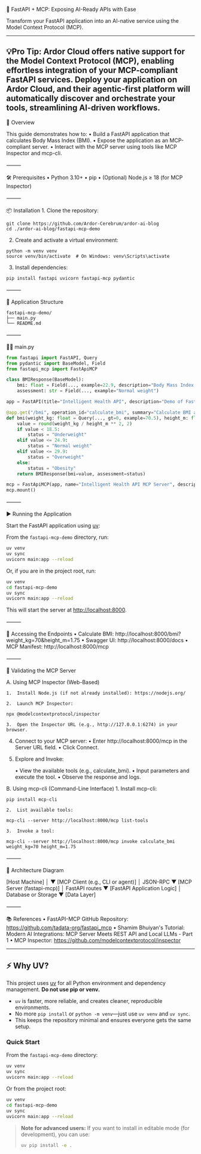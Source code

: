 🧠 FastAPI + MCP: Exposing AI-Ready APIs with Ease

Transform your FastAPI application into an AI-native service using the Model Context Protocol (MCP).

---
💡Pro Tip: 
Ardor Cloud offers native support for the Model Context Protocol (MCP), 
enabling effortless integration of your MCP-compliant FastAPI services. 
Deploy your application on Ardor Cloud, 
and their agentic-first platform will automatically discover and orchestrate your tools, 
streamlining AI-driven workflows.
---

🚀 Overview

This guide demonstrates how to:
	•	Build a FastAPI application that calculates Body Mass Index (BMI).
	•	Expose the application as an MCP-compliant server.
	•	Interact with the MCP server using tools like MCP Inspector and mcp-cli.

⸻

🛠️ Prerequisites
	•	Python 3.10+
	•	pip
	•	(Optional) Node.js ≥ 18 (for MCP Inspector)

⸻

📦 Installation 
    1.	Clone the repository:

```shell
git clone https://github.com/Ardor-Cerebrum/ardor-ai-blog
cd ./ardor-ai-blog/fastapi-mcp-demo
```
2.	Create and activate a virtual environment:

```shell
python -m venv venv
source venv/bin/activate  # On Windows: venv\Scripts\activate
```

3.	Install dependencies:
```shell
pip install fastapi uvicorn fastapi-mcp pydantic
```



⸻

🧾 Application Structure
```
fastapi-mcp-demo/
├── main.py
└── README.md
```

⸻

🧑‍💻 main.py
```python
from fastapi import FastAPI, Query
from pydantic import BaseModel, Field
from fastapi_mcp import FastApiMCP

class BMIResponse(BaseModel):
    bmi: float = Field(..., example=22.9, description="Body Mass Index rounded to 2 decimal places")
    assessment: str = Field(..., example="Normal weight")

app = FastAPI(title="Intelligent Health API", description="Demo of FastAPI + MCP", version="1.0.0")

@app.get("/bmi", operation_id="calculate_bmi", summary="Calculate BMI and return assessment", response_model=BMIResponse, tags=["Health"])
def bmi(weight_kg: float = Query(..., gt=0, example=70.5), height_m: float = Query(..., gt=0, example=1.75)):
    value = round(weight_kg / height_m ** 2, 2)
    if value < 18.5:
        status = "Underweight"
    elif value <= 24.9:
        status = "Normal weight"
    elif value <= 29.9:
        status = "Overweight"
    else:
        status = "Obesity"
    return BMIResponse(bmi=value, assessment=status)

mcp = FastApiMCP(app, name="Intelligent Health API MCP Server", description="Health tools exposed via MCP")
mcp.mount()
```

⸻

▶️ Running the Application

Start the FastAPI application using [uv](https://github.com/astral-sh/uv):

From the `fastapi-mcp-demo` directory, run:
```sh
uv venv
uv sync
uvicorn main:app --reload
```

Or, if you are in the project root, run:
```sh
uv venv
cd fastapi-mcp-demo
uv sync
uvicorn main:app --reload
```

This will start the server at [http://localhost:8000](http://localhost:8000).

⸻

🔗 Accessing the Endpoints
	•	Calculate BMI: http://localhost:8000/bmi?weight_kg=70&height_m=1.75
	•	Swagger UI: http://localhost:8000/docs
	•	MCP Manifest: http://localhost:8000/mcp

⸻

🧪 Validating the MCP Server

A. Using MCP Inspector (Web-Based)
	
    1.	Install Node.js (if not already installed): https://nodejs.org/
	
    2.	Launch MCP Inspector:

```shell
npx @modelcontextprotocol/inspector
```

    3.	Open the Inspector URL (e.g., http://127.0.0.1:6274) in your browser.
	
   4.	Connect to your MCP server:
       •	Enter http://localhost:8000/mcp in the Server URL field.
       •	Click Connect.

   5. Explore and Invoke:
   
      •	View the available tools (e.g., calculate_bmi).
      •	Input parameters and execute the tool.
      •	Observe the response and logs.

B. Using mcp-cli (Command-Line Interface)
	1.	Install mcp-cli:
```shell
pip install mcp-cli
```

	2.	List available tools:
```shell
mcp-cli --server http://localhost:8000/mcp list-tools
```

	3.	Invoke a tool:
```shell
mcp-cli --server http://localhost:8000/mcp invoke calculate_bmi weight_kg=70 height_m=1.75
```


⸻

🧱 Architecture Diagram

[Host Machine]
    │
    ▼
[MCP Client (e.g., CLI or agent)]
    │   JSON-RPC
    ▼
[MCP Server (fastapi-mcp)]
    │   FastAPI routes
    ▼
[FastAPI Application Logic]
    │   Database or Storage
    ▼
[Data Layer]


⸻

📚 References
	•	FastAPI-MCP GitHub Repository: https://github.com/tadata-org/fastapi_mcp
	•	Shamim Bhuiyan's Tutorial: Modern AI Integrations: MCP Server Meets REST API and Local LLMs - Part 1
	•	MCP Inspector: https://github.com/modelcontextprotocol/inspector

---

## ⚡️ Why UV?

This project uses [uv](https://github.com/astral-sh/uv) for all Python environment and dependency management. **Do not use pip or venv.**

- `uv` is faster, more reliable, and creates cleaner, reproducible environments.
- No more `pip install` or `python -m venv`—just use `uv venv` and `uv sync`.
- This keeps the repository minimal and ensures everyone gets the same setup.

### Quick Start

From the `fastapi-mcp-demo` directory:
```sh
uv venv
uv sync
uvicorn main:app --reload
```

Or from the project root:
```sh
uv venv
cd fastapi-mcp-demo
uv sync
uvicorn main:app --reload
```

> **Note for advanced users:** If you want to install in editable mode (for development), you can use:
> ```sh
> uv pip install -e .
> ```
